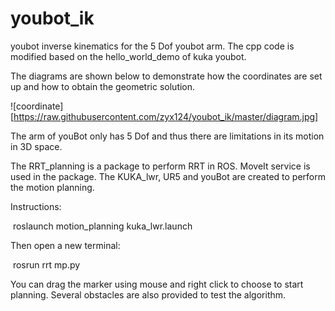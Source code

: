 # youbot_ik
youbot inverse kinematics for the 5 Dof youbot arm.
The cpp code is modified based on the hello_world_demo of kuka youbot.

The diagrams are shown below to demonstrate how the coordinates are set up and how to obtain the geometric solution.

![coordinate][https://raw.githubusercontent.com/zyx124/youbot_ik/master/diagram.jpg]



The arm of youBot only has 5 Dof and thus there are limitations in its motion in 3D space. 



The RRT_planning is a package to perform RRT in ROS. MoveIt service is used in the package. The KUKA_lwr, UR5 and youBot are created to perform the motion planning.

Instructions: 

​	roslaunch motion_planning kuka_lwr.launch

Then open a new terminal:

​	rosrun rrt mp.py

You can drag the marker using mouse and right click to choose to start planning. Several obstacles are also provided to test the algorithm.